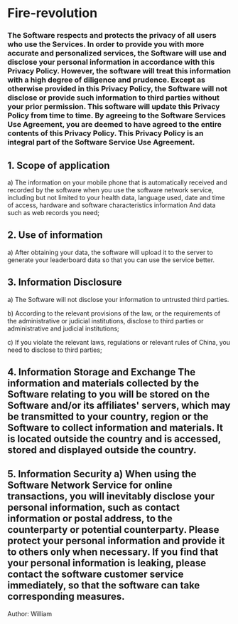 # Fire-revolution

### The Software respects and protects the privacy of all users who use the Services. In order to provide you with more accurate and personalized services, the Software will use and disclose your personal information in accordance with this Privacy Policy. However, the software will treat this information with a high degree of diligence and prudence. Except as otherwise provided in this Privacy Policy, the Software will not disclose or provide such information to third parties without your prior permission. This software will update this Privacy Policy from time to time. By agreeing to the Software Services Use Agreement, you are deemed to have agreed to the entire contents of this Privacy Policy. This Privacy Policy is an integral part of the Software Service Use Agreement. 

## 1. Scope of application 

a) The information on your mobile phone that is automatically received and recorded by the software when you use the software network service, including but not limited to your health data, language used, date and time of access, hardware and software characteristics information And data such as web records you need; 

## 2. Use of information 

a) After obtaining your data, the software will upload it to the server to generate your leaderboard data so that you can use the service better. 

## 3. Information Disclosure 

a) The Software will not disclose your information to untrusted third parties. 

b) According to the relevant provisions of the law, or the requirements of the administrative or judicial institutions, disclose to third parties or administrative and judicial institutions; 

c) If you violate the relevant laws, regulations or relevant rules of China, you need to disclose to third parties; 

## 4. Information Storage and Exchange The information and materials collected by the Software relating to you will be stored on the Software and/or its affiliates' servers, which may be transmitted to your country, region or the Software to collect information and materials. It is located outside the country and is accessed, stored and displayed outside the country. 

## 5. Information Security a) When using the Software Network Service for online transactions, you will inevitably disclose your personal information, such as contact information or postal address, to the counterparty or potential counterparty. Please protect your personal information and provide it to others only when necessary. If you find that your personal information is leaking, please contact the software customer service immediately, so that the software can take corresponding measures.

Author: William

